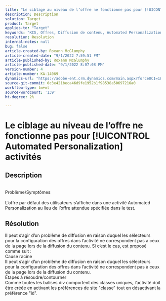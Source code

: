 ```yaml
---
title: "Le ciblage au niveau de l’offre ne fonctionne pas pour [!UICONTROL Automated Personalization] activities"
description: Description
solution: Target
product: Target
applies-to: "Target"
keywords: "KCS, Offres, Diffusion de contenu, Automated Personalization, Target"
resolution: Resolution
internal-notes: null
bug: false
article-created-by: Roxann McGlumphy
article-created-date: "9/1/2022 7:59:51 PM"
article-published-by: Roxann McGlumphy
article-published-date: "9/1/2022 8:07:08 PM"
version-number: 4
article-number: KA-14069
dynamics-url: "https://adobe-ent.crm.dynamics.com/main.aspx?forceUCI=1&pagetype=entityrecord&etn=knowledgearticle&id=9cd741a0-302a-ed11-9db1-002248086a27"
source-git-commit: 0c3e421beca46d9fe1952b1f98538a50697216a0
workflow-type: tm+mt
source-wordcount: '139'
ht-degree: 2%

---
```


# Le ciblage au niveau de l’offre ne fonctionne pas pour [!UICONTROL Automated Personalization] activités

## Description

<br>Problème/Symptômes<br><br>
L’offre par défaut des utilisateurs s’affiche dans une activité Automated Personalization au lieu de l’offre attendue spécifiée dans le test.


## Résolution


Il peut s’agir d’un problème de diffusion en raison duquel les sélecteurs pour la configuration des offres dans l’activité ne correspondent pas à ceux de la page lors de la diffusion du contenu. Si c’est le cas, est proposé comme suit :
<br>Cause racine<br>
Il peut s’agir d’un problème de diffusion en raison duquel les sélecteurs pour la configuration des offres dans l’activité ne correspondent pas à ceux de la page lors de la diffusion du contenu.
<br>Étapes à résoudre/contourner<br>
Comme toutes les balises div comportent des classes uniques, l’activité doit être créée en activant les préférences de site &quot;classe&quot; tout en désactivant la préférence &quot;id&quot;.


